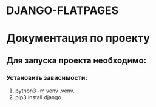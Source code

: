 # DJANGO-FLATPAGES

# Документация по проекту
## Для запуска проекта необходимо:

### Установить зависимости:

1) python3 -m venv .venv. 
2) pip3 install django. 

